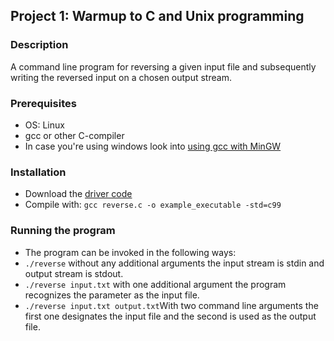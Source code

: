 ## Project 1: Warmup to C and Unix programming

### Description
A command line program for reversing a given input file and subsequently writing the reversed input on a chosen output stream.

### Prerequisites
- OS: Linux
- gcc or other C-compiler
- In case you're using windows look into [using gcc with MinGW](https://code.visualstudio.com/docs/cpp/config-mingw)

### Installation
- Download the [driver code](https://github.com/j00lie/OSprojects/blob/main/p1/reverse.c)
- Compile with: `gcc reverse.c -o example_executable -std=c99`

### Running the program
- The program can be invoked in the following ways: 
- `./reverse` without any additional arguments the input stream is stdin and output stream is stdout.
-  `./reverse input.txt` with one additional argument the program recognizes the parameter as the input file.
-  `./reverse input.txt output.txt`With two command line arguments the first one designates the input file and the second is used as the output file. 


